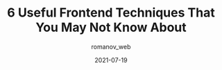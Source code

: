 ---
author: romanov_web
date: 2021-07-19
layout: post.njk
publisher: thepracticaldev
tags:
  - html
  - css
  - javascript
  - techniques
target_url: https://dev.to/ra1nbow1/6-useful-frontend-techniques-that-you-may-not-know-about-47hd
title: 6 Useful Frontend Techniques That You May Not Know About
---